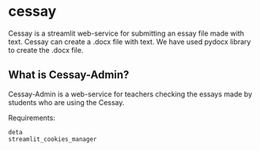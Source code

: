 # cessay
Cessay is a streamlit web-service for submitting an essay file made with text. Cessay can create a .docx file with text. We have used pydocx library to create the .docx file.

## What is Cessay-Admin?
Cessay-Admin is a web-service for teachers checking the essays made by students who are using the Cessay.

Requirements:
```
deta
streamlit_cookies_manager
```
